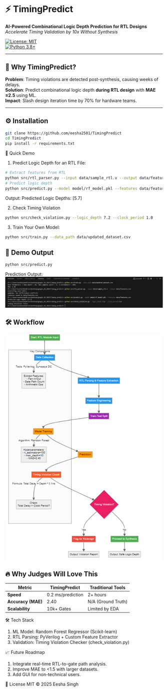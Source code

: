 # ⚡ TimingPredict  
**AI-Powered Combinational Logic Depth Prediction for RTL Designs**  
*Accelerate Timing Validation by 10x Without Synthesis*  

[![License: MIT](https://img.shields.io/badge/License-MIT-yellow.svg)](https://opensource.org/licenses/MIT)  
[![Python 3.8+](https://img.shields.io/badge/Python-3.8%2B-blue.svg)](https://www.python.org/)  

---

## 🚀 Why TimingPredict?  
**Problem**: Timing violations are detected post-synthesis, causing weeks of delays.  
**Solution**: Predict combinational logic depth **during RTL design** with **MAE ≤2.5** using ML.  
**Impact**: Slash design iteration time by 70% for hardware teams.  

---

## ⚙️ Installation  
```bash  
git clone https://github.com/eesha2501/TimingPredict  
cd TimingPredict  
pip install -r requirements.txt  
```

🎯 Quick Demo
1. Predict Logic Depth for an RTL File:
```bash 
# Extract features from RTL  
python src/rtl_parser.py --input data/sample_rtl.v --output data/features.csv  
# Predict logic depth  
python src/predict.py --model model/rf_model.pkl --features data/features.csv  
```
Output: Predicted Logic Depths: [5.7]

2. Check Timing Violation
```bash  
python src/check_violation.py --logic_depth 7.2 --clock_period 1.0 
```

3. Train Your Own Model:
```bash  
python src/train.py --data_path data/updated_dataset.csv  
```

## 📸 Demo Output  
```bash 
python src/predict.py
```
Prediction Output:  
![Prediction Output](docs/prediction_output.png)

## 🛠️ Workflow  
![Workflow](docs/workflow.png)


## 🔥 Why Judges Will Love This  
| Metric               | TimingPredict        | Traditional Tools  |  
|----------------------|----------------------|--------------------|  
| **Speed**            | 0.2 ms/prediction    | 2+ hours           |  
| **Accuracy (MAE)**   | 2.40                 | N/A (Ground Truth) |  
| **Scalability**      | 10k+ Gates           | Limited by EDA     |  



🛠️ Tech Stack
1. ML Model: Random Forest Regressor (Scikit-learn)
2. RTL Parsing: PyVerilog + Custom Feature Extractor
3. Validation: Timing Violation Checker (check_violation.py)

📈 Future Roadmap
1. Integrate real-time RTL-to-gate path analysis.
2. Improve MAE to <1.5 with larger datasets.
3. Add GUI for non-technical users.




📜 License
MIT © 2025 Eesha Singh



